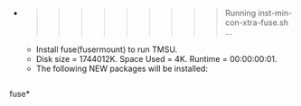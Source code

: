 * >>>>>>>>> Running inst-min-con-xtra-fuse.sh ...
  * Install fuse(fusermount) to run TMSU.
  * Disk size = 1744012K. Space Used = 4K. Runtime = 00:00:00:01.
  * The following NEW packages will be installed:
  ```bash
fuse*
  ```
